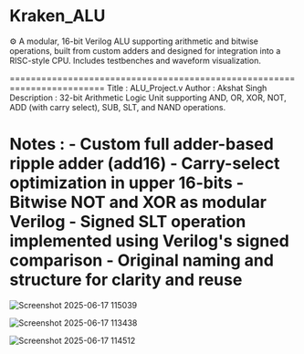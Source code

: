 # Kraken_ALU
⚙️ A modular, 16-bit Verilog ALU supporting arithmetic and bitwise operations, built from custom adders and designed for integration into a RISC-style CPU. Includes testbenches and waveform visualization.



 ========================================================================
 Title       : ALU_Project.v
 Author      : Akshat Singh
 Description : 32-bit Arithmetic Logic Unit supporting AND, OR, XOR, NOT,
             ADD (with carry select), SUB, SLT, and NAND operations.

 Notes       :
     - Custom full adder-based ripple adder (add16)
     - Carry-select optimization in upper 16-bits
     - Bitwise NOT and XOR as modular Verilog
     - Signed SLT operation implemented using Verilog's signed comparison
     - Original naming and structure for clarity and reuse
 ========================================================================






![Screenshot 2025-06-17 115039](https://github.com/user-attachments/assets/22d9bb67-bce5-4faf-9db9-e623bf30b8f0)


![Screenshot 2025-06-17 113438](https://github.com/user-attachments/assets/92b4a7ab-3091-49e0-8742-5ed676b4c757)


![Screenshot 2025-06-17 114512](https://github.com/user-attachments/assets/e7dc953f-f0d9-4fbc-b80d-91f61902e1b2)

